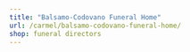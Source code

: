 ```yaml
---
title: "Balsamo-Codovano Funeral Home"
url: /carmel/balsamo-codovano-funeral-home/
shop: funeral directors
---
```

